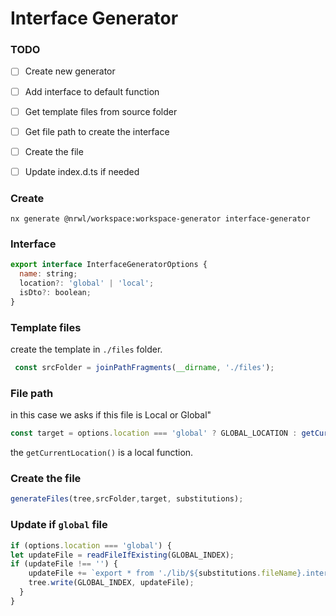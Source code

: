 
# Interface Generator

### TODO
- [ ] Create new generator
- [ ] Add interface to default function
- [ ] Get template files from source folder
- [ ] Get file path to create the interface
- [ ] Create the file
- [ ] Update index.d.ts if needed






### Create
`nx generate @nrwl/workspace:workspace-generator interface-generator`

### Interface
``` javascript
export interface InterfaceGeneratorOptions {
  name: string;
  location?: 'global' | 'local';
  isDto?: boolean;
}
```
### Template files
create the template in `./files` folder.

```javascript
 const srcFolder = joinPathFragments(__dirname, './files');
```

### File path
in this case we asks if this file is Local or Global"
```javascript
const target = options.location === 'global' ? GLOBAL_LOCATION : getCurrentLocation() + '/';
```
the `getCurrentLocation()` is a local function.

### Create the file
```javascript
generateFiles(tree,srcFolder,target, substitutions);
```


### Update if `global` file
```javascript
if (options.location === 'global') {
let updateFile = readFileIfExisting(GLOBAL_INDEX);
if (updateFile !== '') {
    updateFile += `export * from './lib/${substitutions.fileName}.interface';`;
    tree.write(GLOBAL_INDEX, updateFile);
  }
}
```
